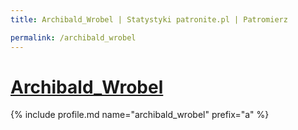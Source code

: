 ```yaml
---
title: Archibald_Wrobel | Statystyki patronite.pl | Patromierz

permalink: /archibald_wrobel
---
```


# [Archibald_Wrobel](https://patronite.pl/archibald_wrobel)

{% include profile.md name="archibald_wrobel" prefix="a" %}
